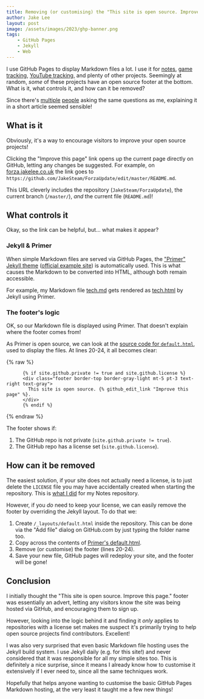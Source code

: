 ```yaml
---
title: Removing (or customising) the "This site is open source. Improve this page." footer on GitHub Pages
author: Jake Lee
layout: post
image: /assets/images/2023/ghp-banner.png
tags:
    - GitHub Pages
    - Jekyll
    - Web
---
```


I use GitHub Pages to display Markdown files a lot. I use it for [notes](https://notes.jakelee.co.uk), [game tracking](https://forza.jakelee.co.uk), [YouTube tracking](https://channels.jerma.io), and plenty of other projects. Seemingly at random, *some* of these projects have an open source footer at the bottom. What is it, what controls it, and how can it be removed?

Since there's [multiple](https://www.reddit.com/r/HTML/comments/jg3r9g/github_pages_show_this_site_is_open_source/) [people](https://webapps.stackexchange.com/q/111500/1404390) asking the same questions as me, explaining it in a short article seemed sensible! 

## What is it 

Obviously, it's a way to encourage visitors to improve your open source projects!

Clicking the "Improve this page" link opens up the current page directly on GitHub, letting any changes be suggested. For example, on [forza.jakelee.co.uk](https://forza.jakelee.co.uk) the link goes to `https://github.com/JakeSteam/ForzaUpdate/edit/master/README.md`. 

This URL cleverly includes the repository (`JakeSteam/ForzaUpdate`), the current branch (`/master/`), *and* the current file (`README.md`)!

## What controls it

Okay, so the link can be helpful, but... what makes it appear?

### Jekyll & Primer

When simple Markdown files are served via GitHub Pages, the ["Primer" Jekyll theme](https://github.com/pages-themes/primer) ([official example site](https://pages-themes.github.io/primer/)) is automatically used. This is what causes the Markdown to be converted into HTML, although both remain accessible. 

For example, my Markdown file [tech.md](https://notes.jakelee.co.uk/tech.md) gets rendered as [tech.html](https://notes.jakelee.co.uk/tech.html) by Jekyll using Primer.

### The footer's logic

OK, so our Markdown file is displayed using Primer. That doesn't explain where the footer comes from! 

As Primer is open source, we can look at the [source code for `default.html`](https://github.com/pages-themes/primer/blob/master/_layouts/default.html#L20-L24), used to display the files. At lines 20-24, it all becomes clear:

{% raw %}
```liquid
      {% if site.github.private != true and site.github.license %}
      <div class="footer border-top border-gray-light mt-5 pt-3 text-right text-gray">
        This site is open source. {% github_edit_link "Improve this page" %}.
      </div>
      {% endif %}
```
{% endraw %}

The footer shows if:
1. The GitHub repo is not private (`site.github.private != true`).
2. The GitHub repo has a license set (`site.github.license`).

## How can it be removed

The easiest solution, if your site does not actually need a license, is to just delete the `LICENSE` file you may have accidentally created when starting the repository. This is [what I did](https://github.com/JakeSteam/Notes/commit/af34e6357464f1274e2910b1bd8b81793ae8a966#diff-c693279643b8cd5d248172d9c22cb7cf4ed163a3c98c8a3f69c2717edd3eacb7) for my Notes repository.

However, if you *do* need to keep your license, we can easily remove the footer by overriding the Jekyll layout. To do that we:

1. Create `/_layouts/default.html` inside the repository. This can be done via the "Add file" dialog on GitHub.com by just typing the folder name too.
2. Copy across the contents of [Primer's default.html](https://github.com/pages-themes/primer/blob/master/_layouts/default.html).
3. Remove (or customise) the footer (lines 20-24).
4. Save your new file, GitHub pages will redeploy your site, and the footer will be gone!

## Conclusion

I initially thought the "This site is open source. Improve this page." footer was essentially an advert, letting any visitors know the site was being hosted via GitHub, and encouraging them to sign up.

However, looking into the logic behind it and finding it *only* applies to repositories with a license set makes me suspect it's primarily trying to help open source projects find contributors. Excellent! 

I was also very surprised that even basic Markdown file hosting uses the Jekyll build system. I use Jekyll daily (e.g. for this site!) and never considered that it was responsible for all my simple sites too. This is definitely a nice surprise, since it means I already know how to customise it extensively if I ever need to, since all the same techniques work.

Hopefully that helps anyone wanting to customise the basic GitHub Pages Markdown hosting, at the very least it taught me a few new things!